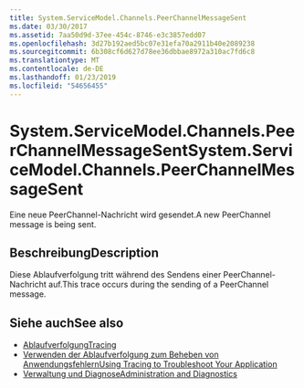 ```yaml
---
title: System.ServiceModel.Channels.PeerChannelMessageSent
ms.date: 03/30/2017
ms.assetid: 7aa50d9d-37ee-454c-8746-e3c3857edd07
ms.openlocfilehash: 3d27b192aed5bc07e31efa70a2911b40e2089238
ms.sourcegitcommit: 6b308cf6d627d78ee36dbbae8972a310ac7fd6c8
ms.translationtype: MT
ms.contentlocale: de-DE
ms.lasthandoff: 01/23/2019
ms.locfileid: "54656455"
---
```

# <a name="systemservicemodelchannelspeerchannelmessagesent"></a><span data-ttu-id="50935-102">System.ServiceModel.Channels.PeerChannelMessageSent</span><span class="sxs-lookup"><span data-stu-id="50935-102">System.ServiceModel.Channels.PeerChannelMessageSent</span></span>
<span data-ttu-id="50935-103">Eine neue PeerChannel-Nachricht wird gesendet.</span><span class="sxs-lookup"><span data-stu-id="50935-103">A new PeerChannel message is being sent.</span></span>  
  
## <a name="description"></a><span data-ttu-id="50935-104">Beschreibung</span><span class="sxs-lookup"><span data-stu-id="50935-104">Description</span></span>  
 <span data-ttu-id="50935-105">Diese Ablaufverfolgung tritt während des Sendens einer PeerChannel-Nachricht auf.</span><span class="sxs-lookup"><span data-stu-id="50935-105">This trace occurs during the sending of a PeerChannel message.</span></span>  
  
## <a name="see-also"></a><span data-ttu-id="50935-106">Siehe auch</span><span class="sxs-lookup"><span data-stu-id="50935-106">See also</span></span>
- [<span data-ttu-id="50935-107">Ablaufverfolgung</span><span class="sxs-lookup"><span data-stu-id="50935-107">Tracing</span></span>](../../../../../docs/framework/wcf/diagnostics/tracing/index.md)
- [<span data-ttu-id="50935-108">Verwenden der Ablaufverfolgung zum Beheben von Anwendungsfehlern</span><span class="sxs-lookup"><span data-stu-id="50935-108">Using Tracing to Troubleshoot Your Application</span></span>](../../../../../docs/framework/wcf/diagnostics/tracing/using-tracing-to-troubleshoot-your-application.md)
- [<span data-ttu-id="50935-109">Verwaltung und Diagnose</span><span class="sxs-lookup"><span data-stu-id="50935-109">Administration and Diagnostics</span></span>](../../../../../docs/framework/wcf/diagnostics/index.md)
